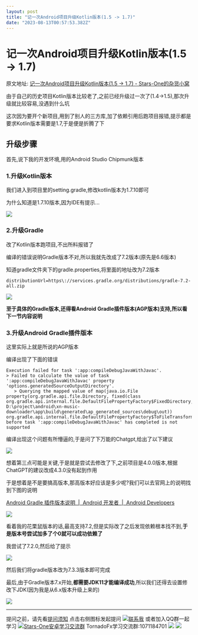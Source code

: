 ```yaml
---
layout: post
title: "记一次Android项目升级Kotlin版本(1.5 -> 1.7)"
date: "2023-08-13T00:57:53.382Z"
---
```

记一次Android项目升级Kotlin版本(1.5 -> 1.7)
==================================

原文地址: [记一次Android项目升级Kotlin版本(1.5 -> 1.7) - Stars-One的杂货小窝](https://stars-one.site/2023/08/12/android-project-kotin-version-up)

由于自己的历史项目Kotlin版本比较老了,之前已经升级过一次了(1.4->1.5),那次升级就比较容易,没遇到什么坑

这次因为要开个新项目,用到了别人的三方库,加了依赖引用后跑项目报错,提示都是要求Kotlin版本需要是1.7,于是便是折腾了下

升级步骤
----

首先,说下我的开发环境,用的Android Studio Chipmunk版本

### 1.升级Kotlin版本

我们进入到项目里的setting.gradle,修改kotlin版本为1.7.10即可

为什么知道是1.7.10版本,因为IDE有提示...

![](https://img2023.cnblogs.com/blog/1210268/202308/1210268-20230812161103801-1968843926.png)

### 2.升级Gradle

改了Kotlin版本跑项目,不出所料报错了

编译的错误说明Gradle版本不对,所以我就先改成了7.2版本(原先是6.6版本)

知道gradle文件夹下的gradle.properties,将里面的地址改为7.2版本

    distributionUrl=https\://services.gradle.org/distributions/gradle-7.2-all.zip
    

![](https://img2023.cnblogs.com/blog/1210268/202308/1210268-20230812162627922-2006477626.png)

**至于具体的Gradle版本,还得看Android Gradle插件版本(AGP版本)支持,所以看下一节内容说明**

### 3.升级Android Gradle插件版本

这里实际上就是所说的AGP版本

编译出现了下面的错误

    Execution failed for task ':app:compileDebugJavaWithJavac'.
    > Failed to calculate the value of task ':app:compileDebugJavaWithJavac' property 'options.generatedSourceOutputDirectory'.
       > Querying the mapped value of map(java.io.File property(org.gradle.api.file.Directory, fixed(class org.gradle.api.internal.file.DefaultFilePropertyFactory$FixedDirectory, D:\project\android\xn-music-downloader\app\build\generated\ap_generated_sources\debug\out)) org.gradle.api.internal.file.DefaultFilePropertyFactory$ToFileTransformer@26f5c67c) before task ':app:compileDebugJavaWithJavac' has completed is not supported
    

编译出现这个问题有所懵逼的,于是问了下万能的Chatgpt,给出了以下建议

![](https://img2023.cnblogs.com/blog/1210268/202308/1210268-20230812161305135-488450091.png)

想着第三点可能是关键,于是就是尝试去修改了下,之前项目是4.0.0版本,根据ChatGPT的建议改成4.3.0没有起到作用

于是想着是不是要搞高版本,那高版本好应该是多少呢?我们可以去官网上的说明找到下图的说明

[Android Gradle 插件版本说明  |  Android 开发者  |  Android Developers](https://developer.android.google.cn/studio/releases/gradle-plugin?hl=zh-cn)

![](https://img2023.cnblogs.com/blog/1210268/202308/1210268-20230812161553222-309100787.png)

看着我的花栗鼠版本的话,最高支持7.2,但是实际改了之后发现依赖根本找不到,**于是版本号尝试加多了个0就可以成功依赖了**

我尝试了7.2.0,然后给了提示

![](https://img2023.cnblogs.com/blog/1210268/202308/1210268-20230812162527409-1375144013.png)

然后我们将gradle版本改为7.3.3版本即可完成

最后,由于Gradle版本7.x开始,**都需要JDK11才能编译成功**,所以我们还得去设置修改下JDK(因为我是从6.x版本升级上来的)

![](https://img2023.cnblogs.com/blog/1210268/202308/1210268-20230812162847478-1724475860.png)

* * *

提问之前，请先看[提问须知](https://www.cnblogs.com/stars-one/p/12500031.html) 点击右侧图标发起提问 [![联系我](http://wpa.qq.com/pa?p=2:1053894518:52 "联系我")](http://wpa.qq.com/msgrd?v=3&uin=1053894518&site=qq&menu=yes) 或者加入QQ群一起学习 [![Stars-One安卓学习交流群](//pub.idqqimg.com/wpa/images/group.png "Stars-One安卓学习交流群")](//shang.qq.com/wpa/qunwpa?idkey=6ca8d206ad4466e4675efa436df96c0837047da959c3fa550a1c568dc8c1fb6a) TornadoFx学习交流群:1071184701 ![](https://img2020.cnblogs.com/blog/1210268/202003/1210268-20200316120825333-1551152974.png) ![](https://img2018.cnblogs.com/blog/1210268/201905/1210268-20190508151523126-971809604.gif)
